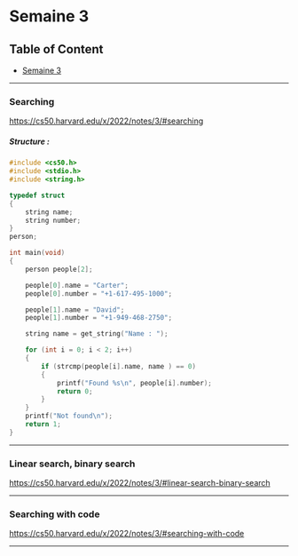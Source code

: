 # Semaine 3

## Table of Content

- [Semaine 3](https://cs50.harvard.edu/x/2022/notes/3/)

---

### Searching

https://cs50.harvard.edu/x/2022/notes/3/#searching


 ##### Structure : 

``` c
#include <cs50.h>
#include <stdio.h>
#include <string.h>

typedef struct
{
    string name;
    string number;
}
person;

int main(void)
{
    person people[2];

    people[0].name = "Carter";
    people[0].number = "+1-617-495-1000";

    people[1].name = "David";
    people[1].number = "+1-949-468-2750";

    string name = get_string("Name : ");

    for (int i = 0; i < 2; i++)
    {
        if (strcmp(people[i].name, name ) == 0)
        {
            printf("Found %s\n", people[i].number);
            return 0;
        }
    }
    printf("Not found\n");
    return 1;
}
```

---

### Linear search, binary search

https://cs50.harvard.edu/x/2022/notes/3/#linear-search-binary-search

---

### Searching with code

https://cs50.harvard.edu/x/2022/notes/3/#searching-with-code

---




